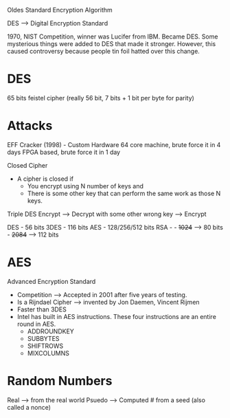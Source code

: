 Oldes Standard Encryption Algorithm

DES --> Digital Encryption Standard

1970, NIST Competition, winner was Lucifer from IBM. Became DES.
Some mysterious things were added to DES that made it stronger. However, this caused controversy because people tin foil hatted over this change.

# DES
65 bits feistel cipher (really 56 bit, 7 bits + 1 bit per byte for parity)

# Attacks
EFF Cracker (1998) - Custom Hardware
64 core machine, brute force it in 4 days
FPGA based, brute force it in 1 day

Closed Cipher
 - A cipher is closed if
 	- You encrypt using N number of keys and
 	- There is some other key that can perform the same work as those N keys.

 Triple DES
 	Encrypt --> Decrypt with some other wrong key --> Encrypt

DES - 56 bits
3DES - 116 bits
AES - 128/256/512 bits
RSA - 
	- ~~1024~~ --> 80 bits
	- ~~2084~~ --> 112 bits

# AES
Advanced Encryption Standard

- Competition --> Accepted in 2001 after five years of testing.
- Is a Rijndael Cipher --> invented by Jon Daemen, Vincent Rijmen
- Faster than 3DES
- Intel has built in AES instructions. These four instructions are an entire round in AES.
	- ADDROUNDKEY
	- SUBBYTES
	- SHIFTROWS
	- MIXCOLUMNS

# Random Numbers
Real --> from the real world
Psuedo --> Computed # from a seed (also called a nonce)